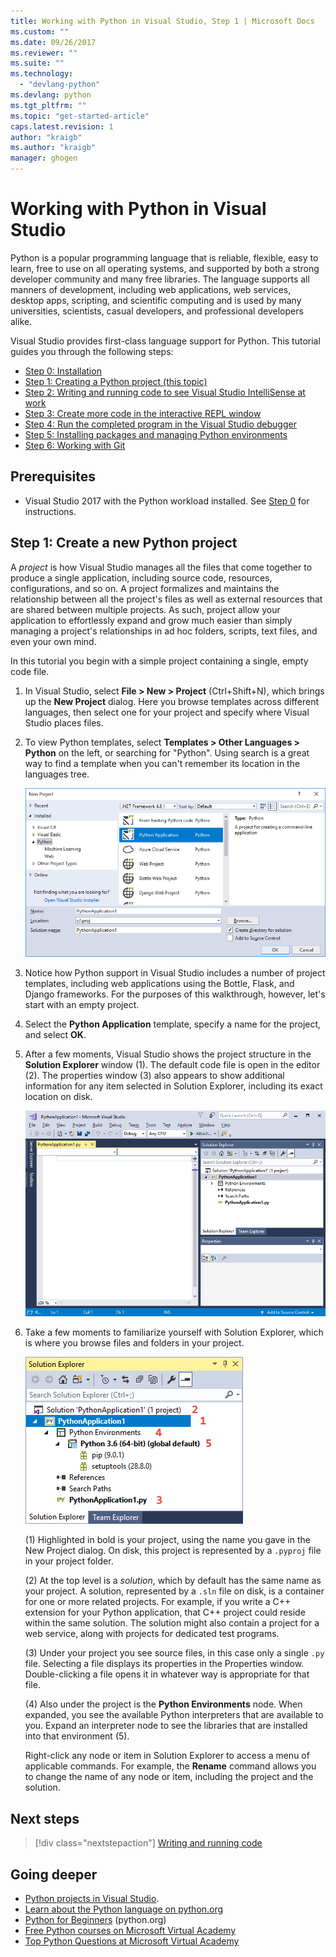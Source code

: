 ```yaml
---
title: Working with Python in Visual Studio, Step 1 | Microsoft Docs
ms.custom: ""
ms.date: 09/26/2017
ms.reviewer: ""
ms.suite: ""
ms.technology: 
  - "devlang-python"
ms.devlang: python
ms.tgt_pltfrm: ""
ms.topic: "get-started-article"
caps.latest.revision: 1
author: "kraigb"
ms.author: "kraigb"
manager: ghogen
---
```


# Working with Python in Visual Studio

Python is a popular programming language that is reliable, flexible, easy to learn, free to use on all operating systems, and supported by both a strong developer community and many free libraries. The language supports all manners of development, including web applications, web services, desktop apps, scripting, and scientific computing and is used by many universities, scientists, casual developers, and professional developers alike.

Visual Studio provides first-class language support for Python. This tutorial guides you through the following steps:

- [Step 0: Installation](vs-tutorial-01-00.md)
- [Step 1: Creating a Python project (this topic)](#step-1-create-a-new-python-project)
- [Step 2: Writing and running code to see Visual Studio IntelliSense at work](vs-tutorial-01-02.md)
- [Step 3: Create more code in the interactive REPL window](vs-tutorial-01-03.md)
- [Step 4: Run the completed program in the Visual Studio debugger](vs-tutorial-01-04.md)
- [Step 5: Installing packages and managing Python environments](vs-tutorial-01-05.md)
- [Step 6: Working with Git](vs-tutorial-01-06.md)

## Prerequisites

- Visual Studio 2017 with the Python workload installed. See [Step 0](vs-tutorial-01-00.md) for instructions.

## Step 1: Create a new Python project

A *project* is how Visual Studio manages all the files that come together to produce a single application, including source code, resources, configurations, and so on. A project formalizes and maintains the relationship between all the project's files as well as external resources that are shared between multiple projects. As such, project allow your application to effortlessly expand and grow much easier than simply managing a project's relationships in ad hoc folders, scripts, text files, and even your own mind.

In this tutorial you begin with a simple project containing a single, empty code file.

1. In Visual Studio, select **File > New > Project** (Ctrl+Shift+N), which brings up the **New Project** dialog. Here you browse templates across different languages, then select one for your project and specify where Visual Studio places files.

1. To view Python templates, select **Templates > Other Languages > Python** on the left, or searching for "Python". Using search is a great way to find a template when you can't remember its location in the languages tree.

    ![New project dialog with Python projects shown](media/vs-getting-started-python-01-new-project.png)

1. Notice how Python support in Visual Studio includes a number of project templates, including web applications using the Bottle, Flask, and Django frameworks. For the purposes of this walkthrough, however, let's start with an empty project. 

1. Select the **Python Application** template, specify a name for the project, and select **OK**. 

1. After a few moments, Visual Studio shows the project structure in the **Solution Explorer** window (1). The default code file is open in the editor (2). The properties window (3) also appears to show additional information for any item selected in Solution Explorer, including its exact location on disk.

    ![Solution Explorer with a Python project](media/vs-getting-started-python-02-windows.png)

1. Take a few moments to familiarize yourself with Solution Explorer, which is where you browse files and folders in your project.

    ![Solution Explorer expanded to show various features](media/vs-getting-started-python-03-solution-explorer.png)

    (1) Highlighted in bold is your project, using the name you gave in the New Project dialog. On disk, this project is represented by a `.pyproj` file in your project folder.

    (2) At the top level is a *solution*, which by default has the same name as your project. A solution, represented by a `.sln` file on disk, is a container for one or more related projects. For example, if you write a C++ extension for your Python application, that C++ project could reside within the same solution. The solution might also contain a project for a web service, along with projects for dedicated test programs. 

    (3) Under your project you see source files, in this case only a single `.py` file. Selecting a file displays its properties in the Properties window. Double-clicking a file opens it in whatever way is appropriate for that file.

    (4) Also under the project is the **Python Environments** node. When expanded, you see the available Python interpreters that are available to you. Expand an interpreter node to see the libraries that are installed into that environment (5).

    Right-click any node or item in Solution Explorer to access a menu of applicable commands. For example, the **Rename** command allows you to change the name of any node or item, including the project and the solution.

## Next steps

> [!div class="nextstepaction"]
> [Writing and running code](vs-tutorial-01-02.md)

## Going deeper

- [Python projects in Visual Studio](python-projects.md).
- [Learn about the Python language on python.org](https://www.python.org)
- [Python for Beginners](https://www.python.org/about/gettingstarted/) (python.org)
- [Free Python courses on Microsoft Virtual Academy](https://mva.microsoft.com/search/SearchResults.aspx#!q=python)
- [Top Python Questions at Microsoft Virtual Academy](https://aka.ms/mva-top-python-questions)
